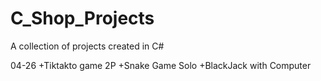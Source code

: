# C_Shop_Projects
 A collection of projects created in C#

04-26
+Tiktakto game 2P
+Snake Game   Solo
+BlackJack with Computer